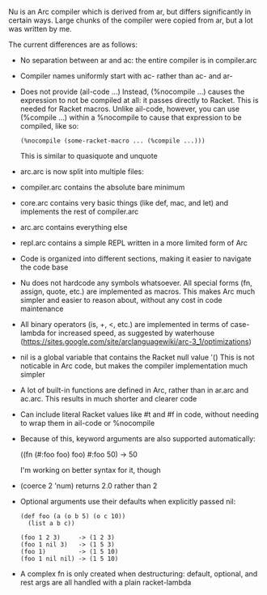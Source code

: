 Nu is an Arc compiler which is derived from ar, but differs significantly in certain ways. Large chunks of the compiler were copied from ar, but a lot was written by me.

The current differences are as follows:

*   No separation between ar and ac: the entire compiler is in compiler.arc

*   Compiler names uniformly start with ac- rather than ac- and ar-

*   Does not provide (ail-code ...) Instead, (%nocompile ...) causes the expression to not be compiled at all: it passes directly to Racket. This is needed for Racket macros. Unlike ail-code, however, you can use (%compile ...) within a %nocompile to cause that expression to be compiled, like so:

        (%nocompile (some-racket-macro ... (%compile ...)))

    This is similar to quasiquote and unquote

*   arc.arc is now split into multiple files:
 *   compiler.arc contains the absolute bare minimum
 *   core.arc contains very basic things (like def, mac, and let) and implements the rest of compiler.arc
 *   arc.arc contains everything else
 *   repl.arc contains a simple REPL written in a more limited form of Arc

*   Code is organized into different sections, making it easier to navigate the code base

*   Nu does not hardcode any symbols whatsoever. All special forms (fn, assign, quote, etc.) are implemented as macros. This makes Arc much simpler and easier to reason about, without any cost in code maintenance

*   All binary operators (is, +, <, etc.) are implemented in terms of case-lambda for increased speed, as suggested by waterhouse (https://sites.google.com/site/arclanguagewiki/arc-3_1/optimizations)

*   nil is a global variable that contains the Racket null value '() This is not noticable in Arc code, but makes the compiler implementation much simpler

*   A lot of built-in functions are defined in Arc, rather than in ar.arc and ac.arc. This results in much shorter and clearer code

*   Can include literal Racket values like #t and #f in code, without needing to wrap them in ail-code or %nocompile
 *   Because of this, keyword arguments are also supported automatically:

        ((fn (#:foo foo) foo) #:foo 50) -> 50

     I'm working on better syntax for it, though

*   (coerce 2 'num) returns 2.0 rather than 2

*   Optional arguments use their defaults when explicitly passed nil:

        (def foo (a (o b 5) (o c 10))
          (list a b c))

        (foo 1 2 3)     -> (1 2 3)
        (foo 1 nil 3)   -> (1 5 3)
        (foo 1)         -> (1 5 10)
        (foo 1 nil nil) -> (1 5 10)

*   A complex fn is only created when destructuring: default, optional, and rest args are all handled with a plain racket-lambda
